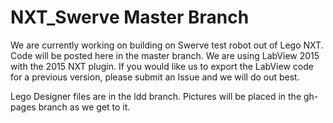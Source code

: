 # NXT_Swerve Master Branch
We are currently working on building on Swerve test robot out of Lego NXT. Code will be posted here in the master branch. We are using LabView 2015 with the 2015 NXT plugin. If you would like us to export the LabView code for a previous version, please submit an Issue and we will do out best.

Lego Designer files are in the ldd branch. Pictures will be placed in the gh-pages branch as we get to it.


